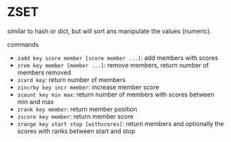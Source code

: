 # ZSET

similar to hash or dict, but will sort ans manipulate the values (numeric).

commands
- `zadd key score member [score member ...]`: add members with scores
- `zrem key member [member ...]`: remove members, return number of members removed
- `zcard key`: return number of members
- `zincrby key incr member`: increase member score
- `zcount key min max`: return number of members with scores between min and max
- `zrank key member`: return member position
- `zscore key member`: return member score 
- `zrange key start stop [withscores]`: return members and optionally the scores with ranks between start and stop

